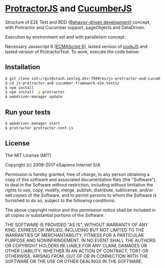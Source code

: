 # [ProtractorJS](http://www.protractortest.org) and [CucumberJS](https://cucumber.io/docs/reference/javascript)

Structure of E2E Test and BDD ([Behavior-driven development](https://en.wikipedia.org/wiki/Behavior-driven_development))
concept, with Protractor and Cucumber support, pageObjects and DataDriven.

Execution by environment set and with parallelism concept.    

Necessary Javascript 6 ([ECMAScript 6](http://es6-features.org/)), lasted version of [nodeJS](https://nodejs.org/en/) and
lasted version of ProtractorTest. To work, execute the code below:

## Installation

```bash
$ git clone ssh://git@stash.sexlog.dev:7999/es/js-protractor-and-cucumber-framework-e2e-tests.git
$ cd js-protractor-and-cucumber-framework-e2e-tests/
$ npm install
$ npm install -g protractor
$ webdriver-manager update
```

## Run your tests

```bash
$ webdriver-manager start
$ protractor protractor.conf.js
```

## License

The MIT License (MIT)

Copyright (c) 2008-2017 eSapiens Internet S/A

Permission is hereby granted, free of charge, to any person obtaining a copy
of this software and associated documentation files (the "Software"), to deal
in the Software without restriction, including without limitation the rights
to use, copy, modify, merge, publish, distribute, sublicense, and/or sell
copies of the Software, and to permit persons to whom the Software is
furnished to do so, subject to the following conditions:

The above copyright notice and this permission notice shall be included in
all copies or substantial portions of the Software.

THE SOFTWARE IS PROVIDED "AS IS", WITHOUT WARRANTY OF ANY KIND, EXPRESS OR
IMPLIED, INCLUDING BUT NOT LIMITED TO THE WARRANTIES OF MERCHANTABILITY,
FITNESS FOR A PARTICULAR PURPOSE AND NONINFRINGEMENT.  IN NO EVENT SHALL THE
AUTHORS OR COPYRIGHT HOLDERS BE LIABLE FOR ANY CLAIM, DAMAGES OR OTHER
LIABILITY, WHETHER IN AN ACTION OF CONTRACT, TORT OR OTHERWISE, ARISING FROM,
OUT OF OR IN CONNECTION WITH THE SOFTWARE OR THE USE OR OTHER DEALINGS IN
THE SOFTWARE.